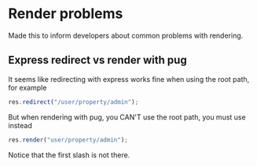 # Render problems

Made this to inform developers about common problems with rendering.

## Express redirect vs render with pug

It seems like redirecting with express works fine when using the root path, for example

```javascript
res.redirect("/user/property/admin");
```

But when rendering with pug, you CAN'T use the root path, you must use instead

```javascript
res.render("user/property/admin");
```

Notice that the first slash is not there.
